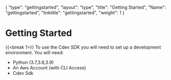 {
    "type": "gettingstarted",
    "layout": "type",
    "title": "Getting Started",
    "Name": "gettingstarted",
    "linktitle": "gettingstarted",
    "weight": 1
}

# Getting Started
{{<break 1>}}
To use the Cdev SDK you will need to set up a development environment. You will need:
- Python (3.7,3.8,3.9)
- An Aws Account (with CLI Access)
- Cdev Sdk


